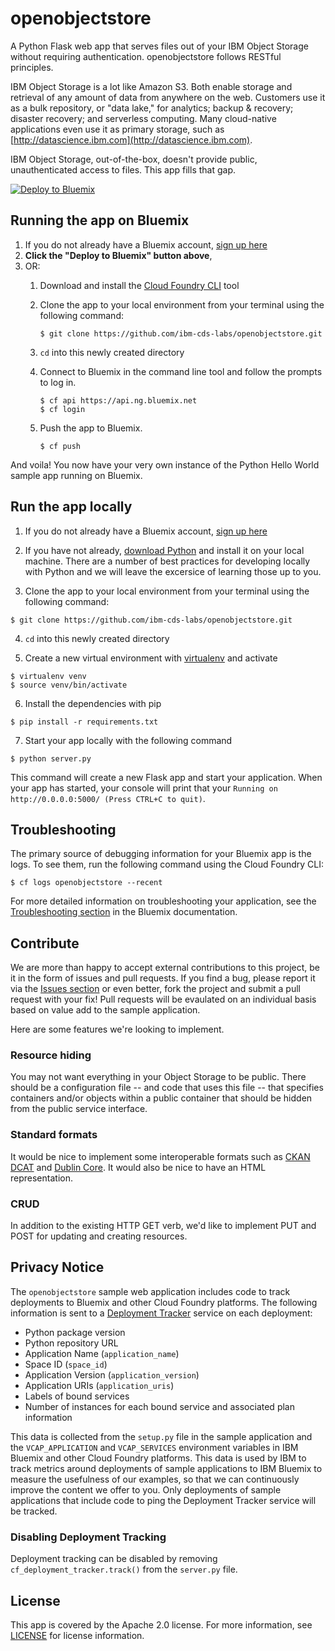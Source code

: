 # openobjectstore

A Python Flask web app that serves files out of your IBM Object Storage without requiring authentication. openobjectstore follows RESTful principles. 

IBM Object Storage is a lot like Amazon S3. Both enable storage and retrieval of any amount of data from anywhere on the web. Customers use it as a bulk repository, or "data lake," for analytics; backup & recovery; disaster recovery; and serverless computing. Many cloud-native applications even use it as primary storage, such as [http://datascience.ibm.com](http://datascience.ibm.com).

IBM Object Storage, out-of-the-box, doesn't provide public, unauthenticated access to files. This app fills that gap.

[![Deploy to Bluemix](https://deployment-tracker.mybluemix.net/stats/7915d5ec79666591eac01ac5757934a7/button.svg)](https://bluemix.net/deploy?repository=https://github.com/ibm-cds-labs/openobjectstore)

## Running the app on Bluemix

1. If you do not already have a Bluemix account, [sign up here][bluemix_signup_url]
2. **Click the "Deploy to Bluemix" button above**, 
3. OR:
	1. Download and install the [Cloud Foundry CLI][cloud_foundry_url] tool
	2. Clone the app to your local environment from your terminal using the following command:

		```
		$ git clone https://github.com/ibm-cds-labs/openobjectstore.git
		 ```

	3. `cd` into this newly created directory
	4. Connect to Bluemix in the command line tool and follow the prompts to log in.

		```
		$ cf api https://api.ng.bluemix.net
		$ cf login
		```

	5. Push the app to Bluemix.

		```
		$ cf push
		```

And voila! You now have your very own instance of the Python Hello World sample app running on Bluemix.

## Run the app locally
1. If you do not already have a Bluemix account, [sign up here][bluemix_signup_url]

2. If you have not already, [download Python][download_python_url] and install it on your local machine. There are a number of best practices for developing locally with Python and we will leave the excersice of learning those up to you.

3. Clone the app to your local environment from your terminal using the following command:

  ```
  $ git clone https://github.com/ibm-cds-labs/openobjectstore.git
  ```

4. `cd` into this newly created directory

5. Create a new virtual environment with [virtualenv][virtualenv_url] and activate

  ```
  $ virtualenv venv
  $ source venv/bin/activate
  ```
  
6. Install the dependencies with pip

  ```
  $ pip install -r requirements.txt
  ```

7. Start your app locally with the following command

  ```
  $ python server.py
  ```

This command will create a new Flask app and start your application. When your app has started, your console will print that your `Running on http://0.0.0.0:5000/ (Press CTRL+C to quit)`.

## Troubleshooting

The primary source of debugging information for your Bluemix app is the logs. To see them, run the following command using the Cloud Foundry CLI:

  ```
  $ cf logs openobjectstore --recent
  ```
For more detailed information on troubleshooting your application, see the [Troubleshooting section](https://www.ng.bluemix.net/docs/troubleshoot/troubleshoot.html) in the Bluemix documentation.

## Contribute
We are more than happy to accept external contributions to this project, be it in the form of issues and pull requests. If you find a bug, please report it via the [Issues section][issues_url] or even better, fork the project and submit a pull request with your fix! Pull requests will be evaulated on an individual basis based on value add to the sample application.

Here are some features we're looking to implement.

### Resource hiding

You may not want everything in your Object Storage to be public. There should be a configuration file -- and code that uses this file -- that specifies containers and/or objects within a public container that should be hidden from the public service interface. 

### Standard formats

It would be nice to implement some interoperable formats such as [CKAN DCAT](http://ckan.org/open-standards/) and [Dublin Core](http://dublincore.org/documents/dces/). It would also be nice to have an HTML representation.

### CRUD

In addition to the existing HTTP GET verb, we'd like to implement PUT and POST for updating and creating resources.

## Privacy Notice

The `openobjectstore` sample web application includes code to track deployments to Bluemix and other Cloud Foundry platforms. The following information is sent to a [Deployment Tracker](https://github.com/IBM-Bluemix/cf-deployment-tracker-service) service on each deployment:

* Python package version
* Python repository URL
* Application Name (`application_name`)
* Space ID (`space_id`)
* Application Version (`application_version`)
* Application URIs (`application_uris`)
* Labels of bound services
* Number of instances for each bound service and associated plan information

This data is collected from the `setup.py` file in the sample application and the `VCAP_APPLICATION` and `VCAP_SERVICES` environment variables in IBM Bluemix and other Cloud Foundry platforms. This data is used by IBM to track metrics around deployments of sample applications to IBM Bluemix to measure the usefulness of our examples, so that we can continuously improve the content we offer to you. Only deployments of sample applications that include code to ping the Deployment Tracker service will be tracked.

### Disabling Deployment Tracking

Deployment tracking can be disabled by removing `cf_deployment_tracker.track()` from the `server.py` file.

## License

This app is covered by the Apache 2.0 license. For more information, see [LICENSE](LICENSE) for license information.

[live_demo_url]: https://openobjectstore.mybluemix.net/
[bluemix_signup_url]: https://console.ng.bluemix.net/registration/
[cloud_foundry_url]: https://github.com/cloudfoundry/cli
[download_python_url]: https://www.python.org/downloads/
[virtualenv_url]: https://virtualenv.pypa.io/en/stable/
[issues_url]: https://github.com/ibm-cds-labs/openobjectstore/issues
